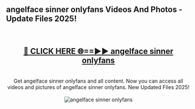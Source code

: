 <h2>angelface sinner onlyfans Videos And Photos - Update Files 2025!</h2>
<br>
<div align="center">
<h2><a href="https://linkcuts.com/hfmhzwbr" rel="nofollow">🔴 CLICK HERE 🌐==►► angelface sinner onlyfans</a></h2>
<br>
Get angelface sinner onlyfans and all content. Now you can access all videos and pictures of angelface sinner onlyfans. New Updated Files 2025!
<br>
<br>
<a href="https://linkcuts.com/hfmhzwbr" rel="nofollow" data-target="animated-image.originalLink"><img src="https://i.ibb.co.com/WyWwxjT/player-gif2.gif" alt="angelface sinner onlyfans" style="max-width: 100%; display: inline-block;" data-target="animated-image.originalImage"></a>
</div>
<br>
